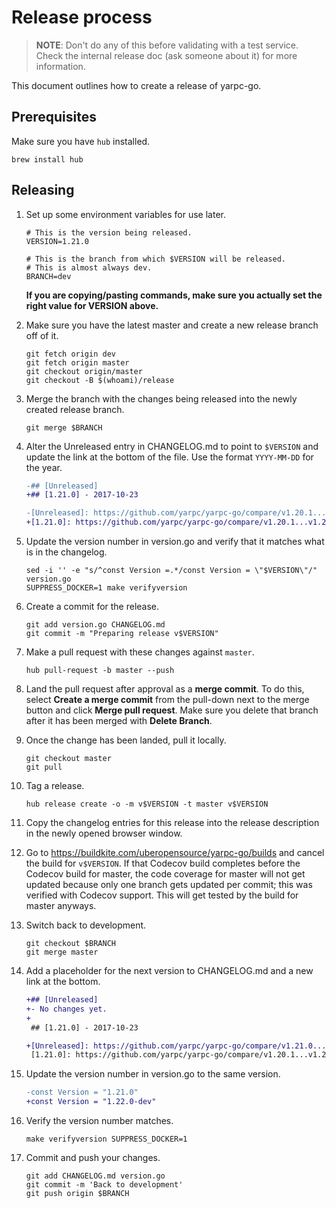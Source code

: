 Release process
===============

> **NOTE**: Don't do any of this before validating with a test service. Check
> the internal release doc (ask someone about it) for more information.

This document outlines how to create a release of yarpc-go.

Prerequisites
-------------

Make sure you have `hub` installed.

```
brew install hub
```

Releasing
---------

1.  Set up some environment variables for use later.

    ```
    # This is the version being released.
    VERSION=1.21.0

    # This is the branch from which $VERSION will be released.
    # This is almost always dev.
    BRANCH=dev
    ```

    **If you are copying/pasting commands, make sure you actually set the right
    value for VERSION above.**

2.  Make sure you have the latest master and create a new release branch off of
    it.

    ```
    git fetch origin dev
    git fetch origin master
    git checkout origin/master
    git checkout -B $(whoami)/release
    ```

3.  Merge the branch with the changes being released into the newly created
    release branch.

    ```
    git merge $BRANCH
    ```

4.  Alter the Unreleased entry in CHANGELOG.md to point to `$VERSION` and
    update the link at the bottom of the file. Use the format `YYYY-MM-DD` for
    the year.

    ```diff
    -## [Unreleased]
    +## [1.21.0] - 2017-10-23
    ```

    ```diff
    -[Unreleased]: https://github.com/yarpc/yarpc-go/compare/v1.20.1...HEAD
    +[1.21.0]: https://github.com/yarpc/yarpc-go/compare/v1.20.1...v1.21.0
    ```


5.  Update the version number in version.go and verify that it matches what is
    in the changelog.

    ```
    sed -i '' -e "s/^const Version =.*/const Version = \"$VERSION\"/" version.go
    SUPPRESS_DOCKER=1 make verifyversion
    ```

6.  Create a commit for the release.

    ```
    git add version.go CHANGELOG.md
    git commit -m "Preparing release v$VERSION"
    ```

7.  Make a pull request with these changes against `master`.

    ```
    hub pull-request -b master --push
    ```

8.  Land the pull request after approval as a **merge commit**. To do this,
    select **Create a merge commit** from the pull-down next to the merge
    button and click **Merge pull request**. Make sure you delete that branch
    after it has been merged with **Delete Branch**.

9.  Once the change has been landed, pull it locally.

    ```
    git checkout master
    git pull
    ```

10. Tag a release.

    ```
    hub release create -o -m v$VERSION -t master v$VERSION
    ```

11. Copy the changelog entries for this release into the release description in
    the newly opened browser window.

12. Go to <https://buildkite.com/uberopensource/yarpc-go/builds> and cancel the
    build for `v$VERSION`. If that Codecov build completes before the Codecov
    build for master, the code coverage for master will not get updated because
    only one branch gets updated per commit; this was verified with Codecov
    support. This will get tested by the build for master anyways.

13. Switch back to development.

    ```
    git checkout $BRANCH
    git merge master
    ```

14. Add a placeholder for the next version to CHANGELOG.md and a new link at
    the bottom.

    ```diff
    +## [Unreleased]
    +- No changes yet.
    +
     ## [1.21.0] - 2017-10-23
    ```

    ```diff
    +[Unreleased]: https://github.com/yarpc/yarpc-go/compare/v1.21.0...HEAD
     [1.21.0]: https://github.com/yarpc/yarpc-go/compare/v1.20.1...v1.21.0
    ```

15. Update the version number in version.go to the same version.

    ```diff
    -const Version = "1.21.0"
    +const Version = "1.22.0-dev"
    ```

16. Verify the version number matches.

    ```
    make verifyversion SUPPRESS_DOCKER=1
    ```

17. Commit and push your changes.

    ```
    git add CHANGELOG.md version.go
    git commit -m 'Back to development'
    git push origin $BRANCH
    ```
